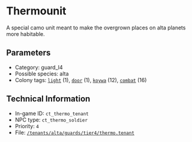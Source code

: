 # Thermounit

A special camo unit meant to make the overgrown places on alta planets more habitable.

## Parameters

- Category: guard_l4
- Possible species: alta
- Colony tags: [`light`](https://ceterai.github.io/MyEnternia/Wiki/Tags/Light) (1), [`door`](https://ceterai.github.io/MyEnternia/Wiki/Tags/Door) (1), [`koywa`](https://ceterai.github.io/MyEnternia/Wiki/Tags/Koywa) (12), [`combat`](https://ceterai.github.io/MyEnternia/Wiki/Tags/Combat) (16)

## Technical Information

- In-game ID: `ct_thermo_tenant`
- NPC type: `ct_thermo_soldier`
- Priority: `4`
- File: [`/tenants/alta/guards/tier4/thermo.tenant`](https://github.com/Ceterai/Enternia/blob/main/tenants/alta/guards/tier4/thermo.tenant)
